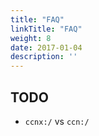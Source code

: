 ```yaml
---
title: "FAQ"
linkTitle: "FAQ"
weight: 8
date: 2017-01-04
description: ''
---
```


## TODO
- `ccnx:/` vs `ccn:/`